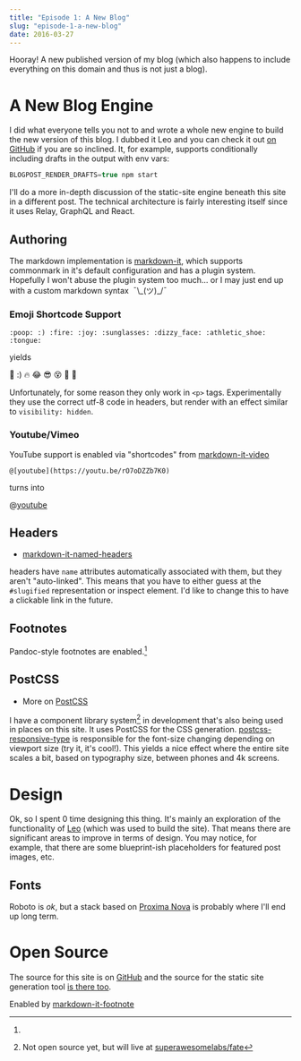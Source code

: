 ```yaml
---
title: "Episode 1: A New Blog"
slug: "episode-1-a-new-blog"
date: 2016-03-27
---
```


Hooray! A new published version of my blog (which also happens to
include everything on this domain and thus is not just a blog).

# A New Blog Engine

I did what everyone tells you not to and wrote a whole new engine to
build the new version of this blog. I dubbed it Leo and you can check
it out [on GitHub][leo] if you are so inclined. It, for example,
supports conditionally including drafts in the output with env vars:

```javascript
BLOGPOST_RENDER_DRAFTS=true npm start
```

I'll do a more in-depth discussion of the static-site engine beneath
this site in a different post. The technical architecture is fairly
interesting itself since it uses Relay, GraphQL and React.

## Authoring

The markdown implementation is [markdown-it][markdown-it], which
supports commonmark in it's default configuration and has a plugin
system. Hopefully I won't abuse the plugin system too much... or I may
just end up with a custom markdown syntax &nbsp;¯\\\_(ツ)\_/¯

### Emoji Shortcode Support

```
:poop: :) :fire: :joy: :sunglasses: :dizzy_face: :athletic_shoe:
:tongue:
```

yields

:poop: :) :fire: :joy: :sunglasses: :dizzy_face: :athletic_shoe: :tongue:

Unfortunately, for some reason they only work in `<p>`
tags. Experimentally they use the correct utf-8 code in headers, but
render with an effect similar to `visibility: hidden`.

### Youtube/Vimeo

YouTube support is enabled via "shortcodes" from
[markdown-it-video](https://www.npmjs.com/package/markdown-it-video)

```
@[youtube](https://youtu.be/rO7oDZZb7K0)
```

turns into

@[youtube](https://youtu.be/rO7oDZZb7K0)

## Headers

- [markdown-it-named-headers](https://www.npmjs.com/package/markdown-it-named-headers)

headers have `name` attributes automatically associated with them, but
they aren't "auto-linked". This means that you have to either guess at
the `#slugified` representation or inspect element. I'd like to change
this to have a clickable link in the future.

## Footnotes

Pandoc-style footnotes are enabled.[^0]

## PostCSS

- More on [PostCSS][postcss]

I have a component library system[^fate] in development that's also
being used in places on this site. It uses PostCSS for the CSS
generation. [postcss-responsive-type][postcss-responsive-type] is
responsible for the font-size changing depending on viewport size (try
it, it's cool!). This yields a nice effect where the entire site
scales a bit, based on typography size, between phones and 4k screens.

# Design

Ok, so I spent 0 time designing this thing. It's mainly an exploration
of the functionality of [Leo][leo] (which was used to build the
site). That means there are significant areas to improve in terms of
design. You may notice, for example, that there are some blueprint-ish
placeholders for featured post images, etc.

## Fonts

Roboto is _ok_, but a stack based on [Proxima Nova][proxima-nova] is
probably where I'll end up long term.

# Open Source

The source for this site is on [GitHub](website) and the source for
the static site generation tool [is there too][leo].

[^0]:

  Enabled by [markdown-it-footnote](https://github.com/markdown-it/markdown-it-footnote)

[^fate]: Not open source yet, but will live at [superawesomelabs/fate][fate]

[proxima-nova]: https://typekit.com/fonts/proxima-nova
[leo]: https://github.com/superawesomelabs/leo
[postcss-responsive-type]: https://github.com/seaneking/postcss-responsive-type
[postcss]: https://github.com/postcss/postcss#plugins
[markdown-it]: https://github.com/markdown-it/markdown-it
[fate]: https://github.com/superawesomelabs/fate
[website]: https://github.com/ChristopherBiscardi/christopherbiscardi.github.com
